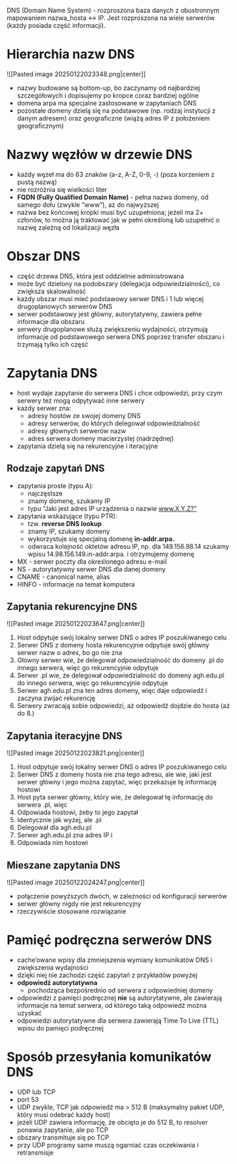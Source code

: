 DNS (Domain Name System) - rozproszona baza danych z obustronnym mapowaniem
nazwa_hosta <-> IP. Jest rozproszona na wiele serwerów (każdy posiada część informacji).
# Hierarchia nazw DNS

![[Pasted image 20250122023348.png|center]]

- nazwy budowane są bottom-up, bo zaczynamy od najbardziej szczegółowych i dopisujemy po kropce coraz bardziej ogólne
- domena arpa ma specjalne zastosowane w zapytaniach DNS
- pozostałe domeny dzielą się na podstawowe (np. rodzaj instytucji z danym adresem) oraz geograficzne (wiążą adres IP z położeniem geograficznym)
# Nazwy węzłów w drzewie DNS

- każdy węzeł ma do 63 znaków (a-z, A-Z, 0-9, -) (poza korzeniem z pustą nazwą)
- nie rozróżnia się wielkości liter
- **FQDN (Fully Qualified Domain Name)** - pełna nazwa domeny, od samego dołu (zwykle “www”), aż do najwyższej
- nazwa bez końcowej kropki musi być uzupełniona; jeżeli ma 2+ członów, to można ją traktować jak w pełni określoną lub uzupełnić o nazwę zależną od lokalizacji węzła
# Obszar DNS

- część drzewa DNS, która jest oddzielnie administrowana
- może być dzielony na podobszary (delegacja odpowiedzialności), co zwiększa skalowalność
- każdy obszar musi mieć podstawowy serwer DNS i 1 lub więcej drugoplanowych serwerów DNS
- serwer podstawowy jest główny, autorytatywny, zawiera pełne informacje dla obszaru
- serwery drugoplanowe służą zwiększeniu wydajności, otrzymują informacje od podstawowego serwera DNS poprzez transfer obszaru i trzymają tylko ich część
# Zapytania DNS

- host wydaje zapytanie do serwera DNS i chce odpowiedzi, przy czym serwery też mogą odpytywać inne serwery
- każdy serwer zna:
	- adresy hostów ze swojej domeny DNS
	- adresy serwerów, do których delegował odpowiedzialność
	- adresy głównych serwerów nazw
	- adres serwera domeny macierzystej (nadrzędnej)
- zapytania dzielą się na rekurencyjne i iteracyjne

## Rodzaje zapytań DNS

- zapytania proste (typu A):
	- najczęstsze
	- znamy domenę, szukamy IP
	- typu “Jaki jest adres IP urządzenia o nazwie www.X.Y.Z?”
- zapytania wskazujące (typu PTR):
	- tzw. **reverse DNS lookup**
	- znamy IP, szukamy domeny
	- wykorzystuje się specjalną domenę **in-addr.arpa.**
	- odwraca kolejność oktetów adresu IP, np. dla 149.156.98.14 szukamy wpisu 14.98.156.149.in-addr.arpa. i otrzymujemy domenę
- MX - serwer poczty dla określonego adresu e-mail
- NS - autorytatywny serwer DNS dla danej domeny
- CNAME - canonical name, alias
- HINFO - informacje na temat komputera
## Zapytania rekurencyjne DNS

![[Pasted image 20250122023647.png|center]]

1. Host odpytuje swój lokalny serwer DNS o adres IP poszukiwanego celu
2. Serwer DNS z domeny hosta rekurencyjnie odpytuje swój główny serwer nazw o adres, bo go nie zna
3. Główny serwer wie, że delegował odpowiedzialność do domeny .pl do innego serwera, więc go rekurencyjnie odpytuje
4. Serwer .pl wie, że delegował odpowiedzialność do domeny agh.edu.pl do innego serwera, więc go rekurencyjnie odpytuje
5. Serwer agh.edu.pl zna ten adres domeny, więc daje odpowiedź i zaczyna zwijać rekurencję
6. Serwery zwracają sobie odpowiedzi, aż odpowiedź dojdzie do hosta (aż do 8.)

## Zapytania iteracyjne DNS

![[Pasted image 20250122023821.png|center]]

1. Host odpytuje swój lokalny serwer DNS o adres IP poszukiwanego celu
2. Serwer DNS z domeny hosta nie zna tego adresu, ale wie, jaki jest serwer główny i jego można zapytać, więc przekazuje tę informację hostowi
3. Host pyta serwer główny, który wie, że delegował tę informację do serwera .pl, więc 
4. Odpowiada hostowi, żeby to jego zapytał
5. Identycznie jak wyżej, ale .pl 
6. Delegował dla agh.edu.pl
7. Serwer agh.edu.pl zna adres IP i 
8. Odpowiada nim hostowi

## Mieszane zapytania DNS

![[Pasted image 20250122024247.png|center]]

- połączenie powyższych dwóch, w zależności od konfiguracji serwerów
- serwer główny nigdy nie jest rekurencyjny
- rzeczywiście stosowane rozwiązanie
# Pamięć podręczna serwerów DNS

- cache’owane wpisy dla zmniejszenia wymiany komunikatów DNS i zwiększenia wydajności
- dzięki niej nie zachodzi część zapytań z przykładów powyżej
- **odpowiedź autorytatywna** 
	- pochodząca bezpośrednio od serwera z odpowiedniej domeny
- odpowiedzi z pamięci podręcznej **nie** są autorytatywne, ale zawierają informacje na temat serwera, od którego taką odpowiedź można uzyskać
- odpowiedzi autorytatywne dla serwera zawierają Time To Live (TTL) wpisu do pamięci podręcznej
# Sposób przesyłania komunikatów DNS

- UDP lub TCP
- port 53
- UDP zwykle, TCP jak odpowiedź ma > 512 B (maksymalny pakiet UDP, który musi odebrać każdy host)
- jeżeli UDP zawiera informację, że obcięto je do 512 B, to resolver ponawia zapytanie, ale po TCP
- obszary transmituje się po TCP
- przy UDP programy same muszą ogarniać czas oczekiwania i retransmisje